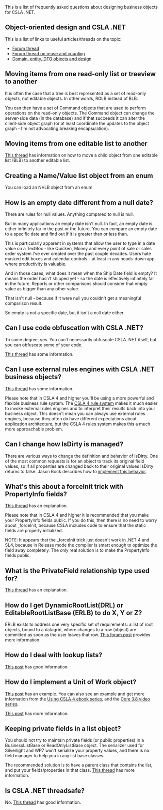 This is a list of frequently asked questions about designing business objects for CSLA .NET.

## Object-oriented design and CSLA .NET
This is a list of links to useful articles/threads on the topic:

* [Forum thread](https://cslanet.com/old-forum/3465.html)
* [Forum thread on reuse and coupling](https://cslanet.com/old-forum/9146.html)
* [Domain, entity, DTO objects and design](https://cslanet.com/old-forum/10243.html)

## Moving items from one read-only list or treeview to another
It is often the case that a tree is best represented as a set of read-only objects, not editable objects. In other words, ROLB instead of BLB.

You can then have a set of Command objects that are used to perform operations on the read-only objects. The Command object can change the server-side data (in the database) and if that succeeds it can alter the client-side object graph (or at least coordinate the updates to the object graph - I'm not advocating breaking encapsulation).

<!---[read more...](MovingItemsBetweenLists)--->

## Moving items from one editable list to another
[This thread](https://cslanet.com/old-forum/9214.html) has information on how to move a child object from one editable list (BLB) to another editable list.

## Creating a Name/Value list object from an enum
You can load an NVLB object from an enum.

<!---[read more...](CreateNVLBFromEnum)--->

## How is an empty date different from a null date?
There are rules for null values. Anything compared to null is null. 

But in many applications an empty date isn't null. In fact, an empty date is 
either infinitely far in the past or the future. You can compare an empty 
date to a specific date and find out if it is greater than or less than. 

This is particularly apparent in systems that allow the user to type in a 
date value on a TextBox - like Quicken, Money and every point of sale or 
sales order system I've ever created over the past couple decades. Users 
hate masked edit boxes and calendar controls - at least in any heads-down 
app where productivity is valuable. 

And in those cases, what does it mean when the Ship Date field is empty? It 
means the order hasn't shipped yet - so the date is effectively infinitely 
far in the future. Reports or other comparisons should consider that empty 
value as bigger than any other value. 

That isn't null - because if it were null you couldn't get a meaningful 
comparison result. 

So empty is not a specific date, but it isn't a null date either.

## Can I use code obfuscation with CSLA .NET?
To some degree, yes. You can't necessarily obfuscate CSLA .NET itself, but you can obfuscate some of your code.

[This thread](https://cslanet.com/old-forum/3257.html) has some information.

## Can I use external rules engines with CSLA .NET business objects?
[This thread](https://cslanet.com/old-forum/7528.html) has some information.

Please note that in CSLA 4 and higher you'll be using a more powerful and flexible business rule system. The [CSLA 4 rule system](http://www.lhotka.net/weblog/CSLA4BusinessRulesSubsystem.aspx) makes it much easier to invoke external rules engines and to interpret their results back into your business object. This doesn't mean you can always use external rules engines, because they often do have different expectations about application architecture, but the CSLA 4 rules system makes this a much more approachable problem.

## Can I change how IsDirty is managed?
There are various ways to change the definition and behavior of IsDirty. One of the most common requests is for an object to track its original field values, so if all properties are changed back to their original values IsDirty returns to false. Jason Bock describes how to [implement this behavior](http://www.jasonbock.net/JB/Default.aspx?blog=entry.9cc70d85bef34e2b9a683ba82615f8a3).

## What's this about a forceInit trick with PropertyInfo<T> fields?
[This thread](https://cslanet.com/old-forum/7986.html) has an explanation.

Please note that in CSLA 4 and higher it is recommended that you make your PropertyInfo<T> fields public. If you do this, then there is no need to worry about _forceInit, because CSLA includes code to ensure that the static fields are properly initialized. 

NOTE: It appears that the _forceInit trick just doesn't work in .NET 4 and SL4, because in Release mode the compiler is smart enough to optimize the field away completely. The only real solution is to make the PropertyInfo<T> fields public.

## What is the PrivateField relationship type used for?
[This thread](https://cslanet.com/old-forum/9005.html) has an explanation.

## How do I get DynamicRootList(DRL) or EditableRootListBase (ERLB) to do X, Y or Z?
ERLB exists to address one very specific set of requirements: a list of root objects, bound to a datagrid, where changes to a row (object) are committed as soon as the user leaves that row. [This forum post](https://cslanet.com/old-forum/9150.html) provides more information.

## How do I deal with lookup lists?
[This post](https://cslanet.com/old-forum/9337.html) has good information.

## How do I implement a Unit of Work object?
[This post](https://cslanet.com/old-forum/8535.html) has an example. You can also see an example and get more information from the [Using CSLA 4 ebook series](http://store.lhotka.net), and the [Core 3.8 video series](http://store.lhotka.net/).

[This post](https://cslanet.com/old-forum/10293.html) has more information.

## Keeping private fields in a list object?
You should not try to maintain private fields (or public properties) in a BusinessListBase or ReadOnlyListBase object. The serializer used for Silverlight and WP7 won't serialize your property values, and there is no field manager to help you in any list base classes.

The recommended solution is to have a parent class that contains the list, and put your fields/properties in that class. [This thread](https://cslanet.com/old-forum/9828.html) has more information.

## Is CSLA .NET threadsafe?
No. [This thread](https://cslanet.com/old-forum/4205.html) has good information. 
